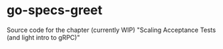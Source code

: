 # go-specs-greet

Source code for the chapter (currently WIP) "Scaling Acceptance Tests (and light intro to gRPC)"